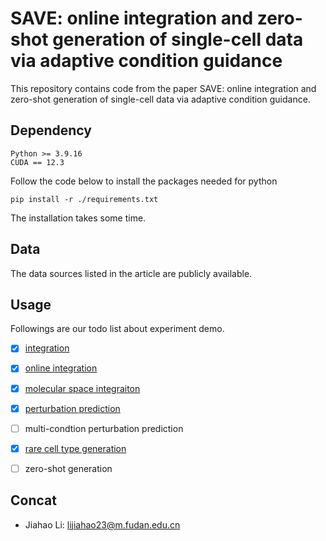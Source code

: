# SAVE: online integration and zero-shot generation of single-cell data via adaptive condition guidance

This repository contains code from the paper SAVE: online integration and zero-shot generation of single-cell data via adaptive condition guidance.


## Dependency

```
Python >= 3.9.16
CUDA == 12.3
```

Follow the code below to install the packages needed for python
```
pip install -r ./requirements.txt
```

The installation takes some time.

## Data

The data sources listed in the article are publicly available.

## Usage

Followings are our todo list about experiment demo.

- [x] [integration](/exps/integration.ipynb)
- [x] [online integration](exps/online_integration.ipynb)
- [x] [molecular space integraiton](exps/molecular_integration.ipynb)
- [x] [perturbation prediction](exps/perturbation_prediction.ipynb)
- [ ] multi-condtion perturbation prediction
- [x] [rare cell type generation](exps/rare_cell_generation.ipynb)
- [ ] zero-shot generation


## Concat
- Jiahao Li: lijiahao23@m.fudan.edu.cn 